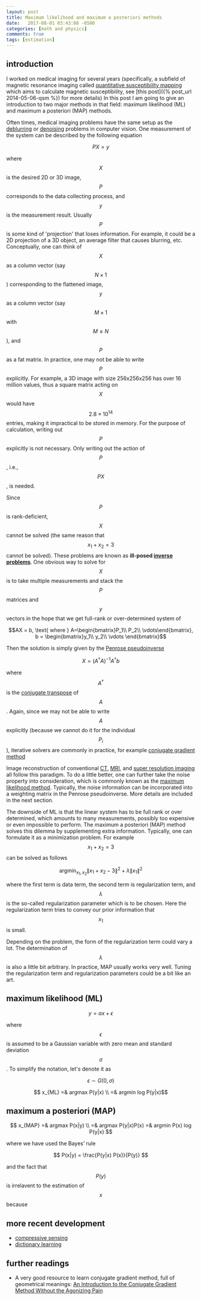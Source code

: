 ```yaml
---
layout: post
title: Maximum likelihood and maximum a posteriori methods
date:   2017-08-01 03:43:08 -0500
categories: [math and physics]
comments: true
tags: [estimation]
---
```


## introduction

I worked on medical imaging for several years (specifically, a subfield of magnetic resonance imaging called [quantitative susceptibility mapping](https://en.wikipedia.org/wiki/Quantitative_susceptibility_mapping) which aims to calculate magnetic susceptibility, see [this post]({% post_url 2014-05-06-qsm %}) for more details)
In this post I am going to give an introduction to two major methods in that field:
maximum likelihood (ML) and maximum a posteriori (MAP) methods.

Often times, medical imaging problems have the same setup as the [deblurring](https://en.wikipedia.org/wiki/Deblurring)
or [denoising](https://en.wikipedia.org/wiki/Noise_reduction) problems in computer vision. One measurement of the system can be
described by the following equation

$$PX= y$$

where $$X$$ is the desired 2D or 3D image, $$P$$ corresponds to the data collecting process, and $$y$$ is the measurement result. 
Usually $$P$$ is some kind of 'projection' that loses information. For example, it could be a 2D projection of a 3D object,
an average filter that causes blurring, etc. Conceptually, one can think of $$X$$ as a column vector (say $$N\times 1$$)
corresponding to the flattened image, $$y$$ as a column vector (say $$M\times 1$$ with $$M\le N$$), and $$P$$ as a fat matrix.
In practice, one may not be able to write $$P$$ explicitly. For example, a 3D image with size 256x256x256 has over 16 million
values, thus a square matrix acting on $$X$$ would have $$2.8\times10^{14}$$ entries, making it impractical to be stored in memory.
For the purpose of calculation, writing out $$P$$ explicitly is not necessary. Only writing out the action of $$P$$, i.e., $$PX$$, is needed.

Since $$P$$ is rank-deficient, $$X$$ cannot be solved (the same reason that $$x_1+x_2 = 3$$ cannot be solved).
These problems are known as **ill-posed [inverse problems](https://en.wikipedia.org/wiki/Inverse_problem)**.
One obvious way to solve for $$X$$ is to take multiple measurements and stack the $$P$$ matrices and $$y$$ vectors 
in the hope that we get full-rank or  over-determined system of 

$$AX = b, \text{ where } A=\begin{bmatrix}P_1\\ P_2\\ \vdots\end{bmatrix}, b = \begin{bmatrix}y_1\\ y_2\\ \vdots \end{bmatrix}$$

Then the solution is simply given by the [Penrose pseudoinverse](https://en.wikipedia.org/wiki/Moore–Penrose_pseudoinverse)

$$ X = (A^\dagger A)^{-1} A^\dagger b$$

where $$A^\dagger$$ is the [conjugate transpose](https://en.wikipedia.org/wiki/Conjugate_transpose) of $$A$$.
Again, since we may not be able to write $$A$$ explicitly (because we cannot do it for the individual $$P_i$$), iterative solvers are commonly in practice, for example [conjugate gradient method](https://en.wikipedia.org/wiki/Conjugate_gradient_method)

Image reconstruction of conventional [CT](https://en.wikipedia.org/wiki/CT_scan), [MRI](https://en.wikipedia.org/wiki/Magnetic_resonance_imaging), 
and [super resolution imaging](https://en.wikipedia.org/wiki/Super-resolution_imaging) all follow this paradigm.
To do a little better, one can further take the noise property into
consideration, which is commonly known as the [maximum likelihood method](https://en.wikipedia.org/wiki/Maximum_likelihood_estimation).
Typically, the noise information can be incorporated into a weighting matrix in the Penrose pseudoinverse.
More details are included in the next section. 

The downside of ML is that the linear system has to be full rank or over determined, which amounts to many measurements, possibly too expensive or even impossible to perform.
The maximum a posteriori (MAP) method solves this dilemma by supplementing extra information.
Typically, one can formulate it as a minimization problem.
For example $$x_1+x_2 = 3$$ can be solved as follows

$$ \text{argmin}_{x_1, x_2} \|x_1+x_2-3\|^2 + \lambda \|x_1\|^2 $$

where the first term is data term, the second term is regularization term, and $$\lambda$$ is the so-called regularization parameter which is to be chosen.
Here the regularization term tries to convey our prior information that $$x_1$$ is small. 

Depending on the problem, the form of the regularization term could vary a lot. The determination of $$\lambda$$ is also a little bit arbitrary.
In practice, MAP usually works very well. Tuning the regularization term and regularization parameters could be a bit like an art.


## maximum likelihood (ML)

$$ y = ax + \epsilon $$

where $$\epsilon$$ is assumed to be a Gaussian variable with zero mean and standard deviation $$\sigma$$. 
To simplify the notation, let's denote it as

$$\epsilon \sim G(0, \sigma)$$

$$ x_{ML} =& argmax P(y|x) \\
          =& argmin log P(y|x)$$


## maximum a posteriori (MAP)

$$ x_{MAP} =& argmax P(x|y) \\ =& argmax P(y|x)P(x) =& argmin P(x) log P(y|x) $$

where we have used  the Bayes’ rule

$$ P(x|y) = \frac{P(y|x) P(x)}{P(y)} $$

and the fact that $$P(y)$$ is irrelavent to the estimation of $$x$$ because 

## more recent development 

* [compressive sensing](https://en.wikipedia.org/wiki/Compressed_sensing)
* [dictionary learning](https://en.wikipedia.org/wiki/Sparse_dictionary_learning)

## further readings
* A very good resource to learn conjugate gradient method, full of geometrical meanings: [An Introduction to the Conjugate Gradient Method Without the Agonizing Pain](https://www.cs.cmu.edu/~quake-papers/painless-conjugate-gradient.pdf) 
